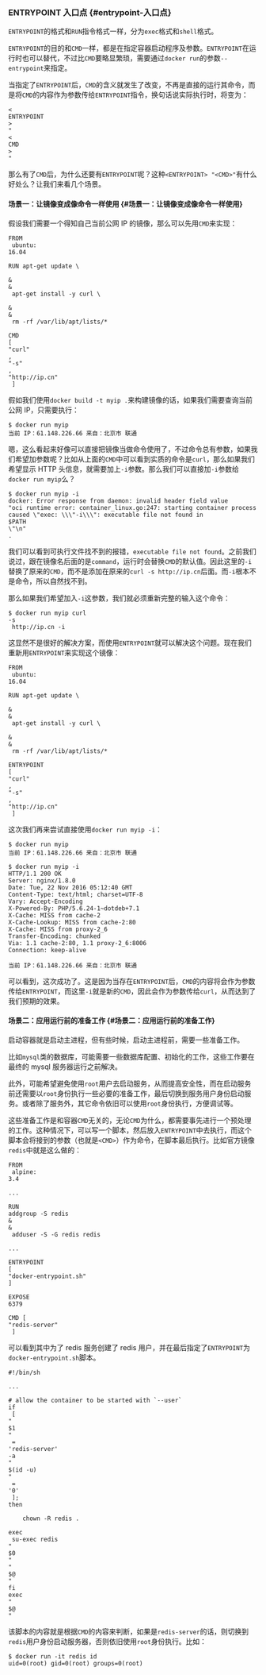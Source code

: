 ### ENTRYPOINT 入口点 {#entrypoint-入口点}

`ENTRYPOINT`的格式和`RUN`指令格式一样，分为`exec`格式和`shell`格式。

`ENTRYPOINT`的目的和`CMD`一样，都是在指定容器启动程序及参数。`ENTRYPOINT`在运行时也可以替代，不过比`CMD`要略显繁琐，需要通过`docker run`的参数`--entrypoint`来指定。

当指定了`ENTRYPOINT`后，`CMD`的含义就发生了改变，不再是直接的运行其命令，而是将`CMD`的内容作为参数传给`ENTRYPOINT`指令，换句话说实际执行时，将变为：

```
<
ENTRYPOINT
>
"
<
CMD
>
"
```

那么有了`CMD`后，为什么还要有`ENTRYPOINT`呢？这种`<ENTRYPOINT> "<CMD>"`有什么好处么？让我们来看几个场景。

#### 场景一：让镜像变成像命令一样使用 {#场景一：让镜像变成像命令一样使用}

假设我们需要一个得知自己当前公网 IP 的镜像，那么可以先用`CMD`来实现：

```
FROM
 ubuntu:
16.04

RUN apt-get update \
    
&
&
 apt-get install -y curl \
    
&
&
 rm -rf /var/lib/apt/lists/*

CMD
[ 
"curl"
, 
"-s"
, 
"http://ip.cn"
 ]

```

假如我们使用`docker build -t myip .`来构建镜像的话，如果我们需要查询当前公网 IP，只需要执行：

```
$ docker run myip
当前 IP：61.148.226.66 来自：北京市 联通

```

嗯，这么看起来好像可以直接把镜像当做命令使用了，不过命令总有参数，如果我们希望加参数呢？比如从上面的`CMD`中可以看到实质的命令是`curl`，那么如果我们希望显示 HTTP 头信息，就需要加上`-i`参数。那么我们可以直接加`-i`参数给`docker run myip`么？

```
$ docker run myip -i
docker: Error response from daemon: invalid header field value 
"oci runtime error: container_linux.go:247: starting container process caused \"exec: \\\"-i\\\": executable file not found in 
$PATH
\"\n"
.

```

我们可以看到可执行文件找不到的报错，`executable file not found`。之前我们说过，跟在镜像名后面的是`command`，运行时会替换`CMD`的默认值。因此这里的`-i`替换了原来的`CMD`，而不是添加在原来的`curl -s http://ip.cn`后面。而`-i`根本不是命令，所以自然找不到。

那么如果我们希望加入`-i`这参数，我们就必须重新完整的输入这个命令：

```
$ docker run myip curl 
-s
 http://ip.cn -i

```

这显然不是很好的解决方案，而使用`ENTRYPOINT`就可以解决这个问题。现在我们重新用`ENTRYPOINT`来实现这个镜像：

```
FROM
 ubuntu:
16.04

RUN apt-get update \
    
&
&
 apt-get install -y curl \
    
&
&
 rm -rf /var/lib/apt/lists/*

ENTRYPOINT
[ 
"curl"
, 
"-s"
, 
"http://ip.cn"
 ]

```

这次我们再来尝试直接使用`docker run myip -i`：

```
$ docker run myip
当前 IP：61.148.226.66 来自：北京市 联通

$ docker run myip -i
HTTP/1.1 200 OK
Server: nginx/1.8.0
Date: Tue, 22 Nov 2016 05:12:40 GMT
Content-Type: text/html; charset=UTF-8
Vary: Accept-Encoding
X-Powered-By: PHP/5.6.24-1~dotdeb+7.1
X-Cache: MISS from cache-2
X-Cache-Lookup: MISS from cache-2:80
X-Cache: MISS from proxy-2_6
Transfer-Encoding: chunked
Via: 1.1 cache-2:80, 1.1 proxy-2_6:8006
Connection: keep-alive

当前 IP：61.148.226.66 来自：北京市 联通

```

可以看到，这次成功了。这是因为当存在`ENTRYPOINT`后，`CMD`的内容将会作为参数传给`ENTRYPOINT`，而这里`-i`就是新的`CMD`，因此会作为参数传给`curl`，从而达到了我们预期的效果。

#### 场景二：应用运行前的准备工作 {#场景二：应用运行前的准备工作}

启动容器就是启动主进程，但有些时候，启动主进程前，需要一些准备工作。

比如`mysql`类的数据库，可能需要一些数据库配置、初始化的工作，这些工作要在最终的 mysql 服务器运行之前解决。

此外，可能希望避免使用`root`用户去启动服务，从而提高安全性，而在启动服务前还需要以`root`身份执行一些必要的准备工作，最后切换到服务用户身份启动服务。或者除了服务外，其它命令依旧可以使用`root`身份执行，方便调试等。

这些准备工作是和容器`CMD`无关的，无论`CMD`为什么，都需要事先进行一个预处理的工作。这种情况下，可以写一个脚本，然后放入`ENTRYPOINT`中去执行，而这个脚本会将接到的参数（也就是`<CMD>`）作为命令，在脚本最后执行。比如官方镜像`redis`中就是这么做的：

```
FROM
 alpine:
3.4

...

RUN
addgroup -S redis 
&
&
 adduser -S -G redis redis

...

ENTRYPOINT
[
"docker-entrypoint.sh"
]

EXPOSE
6379

CMD [ 
"redis-server"
 ]

```

可以看到其中为了 redis 服务创建了 redis 用户，并在最后指定了`ENTRYPOINT`为`docker-entrypoint.sh`脚本。

    #!/bin/sh

    ...

    # allow the container to be started with `--user`
    if
     [ 
    "
    $1
    "
     = 
    'redis-server'
    -a
    "
    $(id -u)
    "
     = 
    '0'
     ]; 
    then

        chown -R redis .

    exec
     su-exec redis 
    "
    $0
    "
    "
    $@
    "
    fi
    exec
    "
    $@
    "

该脚本的内容就是根据`CMD`的内容来判断，如果是`redis-server`的话，则切换到`redis`用户身份启动服务器，否则依旧使用`root`身份执行。比如：

```
$ docker run -it redis id
uid=0(root) gid=0(root) groups=0(root)
```



